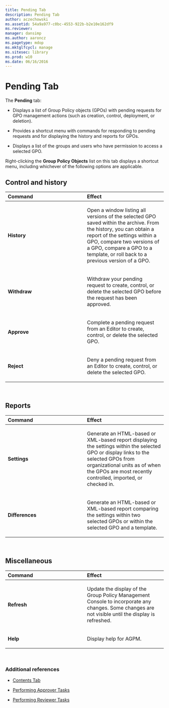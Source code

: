 ```yaml
---
title: Pending Tab
description: Pending Tab
author: aczechowski
ms.assetid: 54a9a977-c0bc-4553-922b-b2e10e162df9
ms.reviewer: 
manager: dansimp
ms.author: aaroncz
ms.pagetype: mdop
ms.mktglfcycl: manage
ms.sitesec: library
ms.prod: w10
ms.date: 06/16/2016
---
```



# Pending Tab


The **Pending** tab:

-   Displays a list of Group Policy objects (GPOs) with pending requests for GPO management actions (such as creation, control, deployment, or deletion).

-   Provides a shortcut menu with commands for responding to pending requests and for displaying the history and reports for GPOs.

-   Displays a list of the groups and users who have permission to access a selected GPO.

Right-clicking the **Group Policy Objects** list on this tab displays a shortcut menu, including whichever of the following options are applicable.

## Control and history


<table>
<colgroup>
<col width="50%" />
<col width="50%" />
</colgroup>
<thead>
<tr class="header">
<th align="left">Command</th>
<th align="left">Effect</th>
</tr>
</thead>
<tbody>
<tr class="odd">
<td align="left"><p><strong>History</strong></p></td>
<td align="left"><p>Open a window listing all versions of the selected GPO saved within the archive. From the history, you can obtain a report of the settings within a GPO, compare two versions of a GPO, compare a GPO to a template, or roll back to a previous version of a GPO.</p></td>
</tr>
<tr class="even">
<td align="left"><p><strong>Withdraw</strong></p></td>
<td align="left"><p>Withdraw your pending request to create, control, or delete the selected GPO before the request has been approved.</p></td>
</tr>
<tr class="odd">
<td align="left"><p><strong>Approve</strong></p></td>
<td align="left"><p>Complete a pending request from an Editor to create, control, or delete the selected GPO.</p></td>
</tr>
<tr class="even">
<td align="left"><p><strong>Reject</strong></p></td>
<td align="left"><p>Deny a pending request from an Editor to create, control, or delete the selected GPO.</p></td>
</tr>
</tbody>
</table>

 

## Reports


<table>
<colgroup>
<col width="50%" />
<col width="50%" />
</colgroup>
<thead>
<tr class="header">
<th align="left">Command</th>
<th align="left">Effect</th>
</tr>
</thead>
<tbody>
<tr class="odd">
<td align="left"><p><strong>Settings</strong></p></td>
<td align="left"><p>Generate an HTML-based or XML-based report displaying the settings within the selected GPO or display links to the selected GPOs from organizational units as of when the GPOs are most recently controlled, imported, or checked in.</p></td>
</tr>
<tr class="even">
<td align="left"><p><strong>Differences</strong></p></td>
<td align="left"><p>Generate an HTML-based or XML-based report comparing the settings within two selected GPOs or within the selected GPO and a template.</p></td>
</tr>
</tbody>
</table>

 

## Miscellaneous


<table>
<colgroup>
<col width="50%" />
<col width="50%" />
</colgroup>
<thead>
<tr class="header">
<th align="left">Command</th>
<th align="left">Effect</th>
</tr>
</thead>
<tbody>
<tr class="odd">
<td align="left"><p><strong>Refresh</strong></p></td>
<td align="left"><p>Update the display of the Group Policy Management Console to incorporate any changes. Some changes are not visible until the display is refreshed.</p></td>
</tr>
<tr class="even">
<td align="left"><p><strong>Help</strong></p></td>
<td align="left"><p>Display help for AGPM.</p></td>
</tr>
</tbody>
</table>

 

### Additional references

-   [Contents Tab](contents-tab.md)

-   [Performing Approver Tasks](performing-approver-tasks.md)

-   [Performing Reviewer Tasks](performing-reviewer-tasks.md)

 

 





